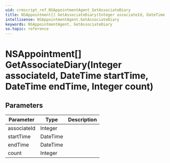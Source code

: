 ```yaml
---
uid: crmscript_ref_NSAppointmentAgent_GetAssociateDiary
title: NSAppointment[] GetAssociateDiary(Integer associateId, DateTime startTime, DateTime endTime, Integer count)
intellisense: NSAppointmentAgent.GetAssociateDiary
keywords: NSAppointmentAgent, GetAssociateDiary
so.topic: reference
---
```


# NSAppointment[] GetAssociateDiary(Integer associateId, DateTime startTime, DateTime endTime, Integer count)

## Parameters

| Parameter | Type |Description |
|---|---|---|
| associateId | Integer | |
| startTime | DateTime | |
| endTime | DateTime | |
| count | Integer | |
